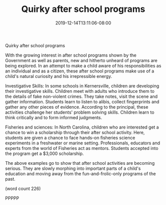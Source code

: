 ﻿---
title: "Quirky after school programs"
date: 2019-12-14T13:11:06-08:00
description: "After School Activities Tips for Web Success"
featured_image: "/images/After School Activities.jpg"
tags: ["After School Activities"]
---

Quirky after school programs 

With the growing interest in after school programs shown by the Government
as well as parents, new and hitherto unheard of programs are being 
explored. In an attempt to make a child aware of his responsibilities as 
an individual and as a citizen, these after school programs make use of a 
child's natural curiosity and his irrepressible energy.

Investigative Skills:
In some schools in Kernersville, children are developing their 
investigative skills. Children meet with adults who introduce them to the 
details of fake non-violent crimes. They take notes, visit the scene and 
gather information. Students learn to listen to alibis, collect 
fingerprints and gather any other pieces of evidence. According to the 
principal, these activities challenge her students' problem solving 
skills. Children learn to think critically and to form informed judgments. 

Fisheries and sciences:
In North Carolina, children who are interested get a chance to win a 
scholarship through their after school activity. Here, students are given 
a chance to face hands-on fisheries science experiments in a freshwater or 
marine setting. Professionals, educators and experts from the world of 
Fisheries act as mentors. Students accepted into the program get a $3,000 
scholarship.

The above examples go to show that after school activities are becoming 
serious. They are slowly morphing into important parts of a child's 
education and moving away from the fun-and-frolic-only programs of the 
past.

(word count 226)

PPPPP
